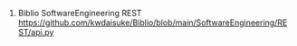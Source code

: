 1. Biblio SoftwareEngineering REST https://github.com/kwdaisuke/Biblio/blob/main/SoftwareEngineering/REST/api.py